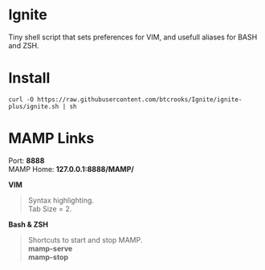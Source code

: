 Ignite
======

Tiny shell script that sets preferences for VIM, and usefull aliases for BASH and ZSH.

Install
=======
    curl -O https://raw.githubusercontent.com/btcrooks/Ignite/ignite-plus/ignite.sh | sh

MAMP Links
==========
Port: **8888**  
MAMP Home: **127.0.0.1:8888/MAMP/**

**VIM**
>Syntax highlighting.  
>Tab Size = 2.  

**Bash & ZSH**
>Shortcuts to start and stop MAMP.  
>**mamp-serve**  
>**mamp-stop**  
